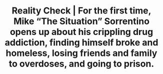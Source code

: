 ---
title: Reality Check | For the first time, Mike “The Situation” Sorrentino opens up about his crippling drug addiction, finding himself broke and homeless, losing friends and family to overdoses, and going to prison.
# description: >-
sitemap:
  priority: 1
---